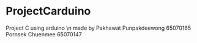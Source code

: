 # ProjectCarduino
Project C using arduino \n
made by 
Pakhawat Punpakdeewong 65070165 
Pornsek Chuenmee 65070147
